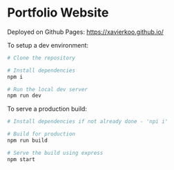 # Portfolio Website

Deployed on Github Pages: https://xavierkoo.github.io/

To setup a dev environment:

```bash
# Clone the repository

# Install dependencies 
npm i

# Run the local dev server
npm run dev
```

To serve a production build:

```bash
# Install dependencies if not already done - 'npi i'

# Build for production
npm run build

# Serve the build using express
npm start
```

